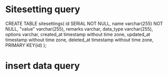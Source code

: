 # Sitesetting query

CREATE TABLE sitesettings(
    id SERIAL NOT NULL,
    name varchar(255) NOT NULL,
    "value" varchar(255),
    remarks varchar,
    data_type varchar(255),
    options varchar,
    created_at timestamp without time zone,
    updated_at timestamp without time zone,
    deleted_at timestamp without time zone,
    PRIMARY KEY(id)
);

# insert data query
